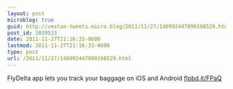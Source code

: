 ```yaml
---
layout: post
microblog: true
guid: http://vmstan-tweets.micro.blog/2011/11/27/140992447890198529.html
post_id: 3039533
date: 2011-11-27T21:16:33-0600
lastmod: 2011-11-27T21:16:33-0600
type: post
url: /2011/11/27/140992447890198529.html
---
```

FlyDelta app lets you track your baggage on iOS and Android <a href="http://flpbd.it/FPaQ">flpbd.it/FPaQ</a>
